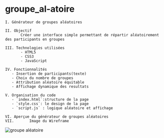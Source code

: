 # groupe_al-atoire
                                            
    I. Générateur de groupes aléatoires
    
    II. Objectif
           Créer une interface simple permettant de répartir aléatoirement des participants en groupes
           
    III. Technologies utilisées
           - HTML5
           - CSS3
           - JavaScript
           
    IV. Fonctionnalités
       - Insertion de participants(texte)
       - Choix du nombre de groupes
       - Attribution aléatoire équitable
       - Affichage dynamique des resultats
       
    V. Organisation du code
       - `index.html`:structure de la page
       - `style.css`: le design de la page
       - `script.js` : logique aléatoire et affichage
       
    VI. Aperçue du générateur de groupes aléatoires
    VII.       Image du Wireframe
    
![groupe aléatoire](https://github.com/user-attachments/assets/1480c449-edb2-470e-aaed-5e7ada1924dc)
